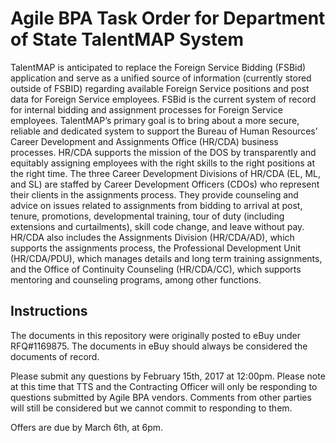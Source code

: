 # Agile BPA Task Order for Department of State TalentMAP System

TalentMAP is anticipated to replace the Foreign Service Bidding (FSBid) application and serve as a unified source of information (currently stored outside of FSBID) regarding available Foreign Service positions and post data for Foreign Service employees. FSBid is the current system of record for internal bidding and assignment processes for Foreign Service employees. TalentMAP’s primary goal is to bring about a more secure, reliable and dedicated system to support the Bureau of Human Resources’ Career Development and Assignments Office (HR/CDA) business processes. HR/CDA supports the mission of the DOS by transparently and equitably assigning employees with the right skills to the right positions at the right time. The three Career Development Divisions of HR/CDA (EL, ML, and SL) are staffed by Career Development Officers (CDOs) who represent their clients in the assignments process. They provide counseling and advice on issues related to assignments from bidding to arrival at post, tenure, promotions, developmental training, tour of duty (including extensions and curtailments), skill code change, and leave without pay. HR/CDA also includes the Assignments Division (HR/CDA/AD), which supports the assignments process, the Professional Development Unit (HR/CDA/PDU), which manages details and long term training assignments, and the Office of Continuity Counseling (HR/CDA/CC), which supports mentoring and counseling programs, among other functions.

## Instructions

The documents in this repository were originally posted to eBuy under RFQ#1169875. The documents in eBuy should always be considered the documents of record.

Please submit any questions by February 15th, 2017 at 12:00pm. Please note at this time that TTS and the Contracting Officer will only be responding to questions submitted by Agile BPA vendors.  Comments from other parties will still be considered but we cannot commit to responding to them.

Offers are due by March 6th, at 6pm.
